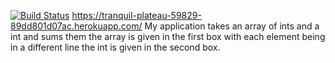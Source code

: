 [![Build Status](https://app.travis-ci.com/EmreEksi03/BIL481_HW.svg?token=AgLjx8qSD7PCH63toGrZ&branch=master)](https://app.travis-ci.com/EmreEksi03/BIL481_HW)
https://tranquil-plateau-59829-89dd801d07ac.herokuapp.com/
My application takes an array of ints and a int and sums them the array is given in the first box with each element being in a different line the int is given in the second box.
